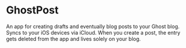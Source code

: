 GhostPost
=========
An app for creating drafts and eventually blog posts to your Ghost blog. Syncs to your iOS devices via iCloud.
When you create a post, the entry gets deleted from the app and lives solely on your blog.
